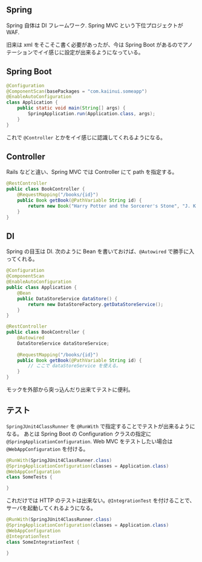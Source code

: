 Spring
---

Spring 自体は DI フレームワーク.
Spring MVC という下位プロジェクトが WAF.

旧来は xml をそこそこ書く必要があったが、今は Spring Boot があるのでアノテーションでイイ感じに設定が出来るようになっている。

Spring Boot
---

```java
@Configuration
@ComponentScan(basePackages = "com.kaiinui.someapp")
@EnableAutoConfiguration
class Application {
    public static void main(String[] args) {
        SpringApplication.run(Application.class, args);
    }
}
```

これで `@Controller` とかをイイ感じに認識してくれるようになる。

Controller
---

Rails などと違い、Spring MVC では Controller にて path を指定する。

```java
@RestController
public class BookController {
    @RequestMapping("/books/{id}")
    public Book getBook(@PathVariable String id) {
        return new Book("Harry Potter and the Sorcerer's Stone", "J. K. Rowling");
    }
}
```

DI
---

Spring の目玉は DI. 次のように Bean を書いておけば、`@Autowired` で勝手に入ってくれる。

```java
@Configuration
@ComponentScan
@EnableAutoConfiguration
public class Application {
    @Bean
    public DataStoreService dataStore() {
        return new DataStoreFactory.getDataStoreService();
    }
}
```

```java
@RestController
public class BookController {
    @Autowired
    DataStoreService dataStoreService;
    
    @RequestMapping("/books/{id}")
    public Book getBook(@PathVariable String id) {
        // ここで dataStoreService を使える。
    }
}
```

モックを外部から突っ込んだり出来てテストに便利。

テスト
---

`SpringJUnit4ClassRunner` を `@RunWith` で指定することでテストが出来るようになる。
あとは Spring Boot の Configuration クラスの指定に `@SpringApplicationConfiguration`.
Web MVC をテストしたい場合は `@WebAppConfiguration` を付ける。

```java
@RunWith(SpringJUnit4ClassRunner.class)
@SpringApplicationConfiguration(classes = Application.class)
@WebAppConfiguration
class SomeTests {

}
```

これだけでは HTTP のテストは出来ない。`@IntegrationTest` を付けることで、サーバを起動してくれるようになる。

```java
@RunWith(SpringJUnit4ClassRunner.class)
@SpringApplicationConfiguration(classes = Application.class)
@WebAppConfiguration
@IntegrationTest
class SomeIntegrationTest {

}
```
